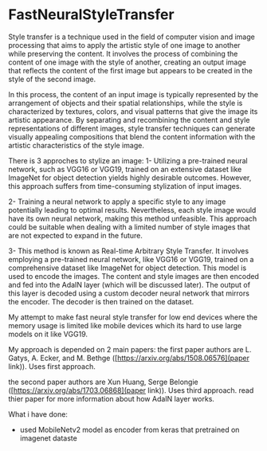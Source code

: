 # FastNeuralStyleTransfer

Style transfer is a technique used in the field of computer vision and image processing that aims to apply the artistic style of one image to another while preserving the content. It involves the process of combining the content of one image with the style of another, creating an output image that reflects the content of the first image but appears to be created in the style of the second image.

In this process, the content of an input image is typically represented by the arrangement of objects and their spatial relationships, while the style is characterized by textures, colors, and visual patterns that give the image its artistic appearance. By separating and recombining the content and style representations of different images, style transfer techniques can generate visually appealing compositions that blend the content information with the artistic characteristics of the style image.

There is 3 approches to stylize an image:
  1- Utilizing a pre-trained neural network, such as VGG16 or VGG19, trained on an extensive dataset like ImageNet for object detection yields highly desirable outcomes. However, this approach suffers from time-consuming stylization of input images.

  2- Training a neural network to apply a specific style to any image potentially leading to optimal results. Nevertheless, each style image would have its own neural network, making this method unfeasible. This approach could be suitable when dealing with a limited number of style images that are not expected to expand in the future.

  3- This method is known as Real-time Arbitrary Style Transfer. It involves employing a pre-trained neural network, like VGG16 or VGG19, trained on a comprehensive dataset like ImageNet for object detection. This model is used to encode the images. The content and style images are then encoded and fed into the AdaIN layer (which will be discussed later). The output of this layer is decoded using a custom decoder neural network that mirrors the encoder. The decoder is then trained on the dataset.
  
My attempt to make fast neural style transfer for low end devices where the memory usage is limited like mobile devices which its hard to use large models on it like VGG19.

My approach is depended on 2 main papers:
  the first paper authors are L. Gatys, A. Ecker, and M. Bethge ([https://arxiv.org/abs/1508.06576](paper link)). Uses first approach.

  the second paper authors are Xun Huang, Serge Belongie ([https://arxiv.org/abs/1703.06868](paper link)). Uses third approach. read thier paper for more information about how AdaIN layer works. 

What i have done:
 - used MobileNetv2 model as encoder from keras that pretrained on imagenet dataste
  
  
